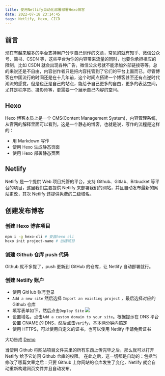 ```yaml
---
title: 使用Netlify自动化部署部署Hexo博客
date: 2022-07-18 23:14:45
tags: Netlify, Hexo, CICD
---
```


## 前言

现在有越来越多的平台支持用户分享自己创作的文章，常见的就有知乎、微信公众号、简书、CSDN 等，这些平台为你的内容带来流量的同时，也要你承担相应的限制，比如 CSDN 就会出现各种广告，微信公众号就不能添加外部链接等等。总的来说还是不自由，内容创作者只是把内容托管到了它们的平台上面而已。尽管博客在中国流行的时间还是在十几年前，这个时间点搭建一个博客甚至还有点逆时代潮流的感觉，但是也正是自己的站点，能给予自己更多的自由，更多的表达空间，尤其是程序员、摄影师等，更需要一个展示自己内容的空间。

## Hexo

Hexo 博客本质上是一个 CMS(Content Management System)，内容管理系统，从官网的解释里面可以看到，这是一个静态的博客，也就是说，写作的流程是这样的：

- 用 Markdown 写作
- 使用 Hexo 生成静态页面
- 使用 Hexo 部署静态页面

## Netlify

Netlify 是一个提供 Web 项目托管的平台，支持 Github、Gitlab、Bitbucket 等平台的项目，这里我们主要提供 Netlify 来部署我们的网站，并且自动发布最新的网站更改，其次 Netlify 还提供免费的二级域名。

## 创建发布博客

### 创建 Hexo 博客项目

```bash
npm i -g hexo-cli # 安装hexo cli
hexo init project-name # 创建项目
```

### 创建 Github 仓库 push 代码

Github 就不多提了，push 更新到 GitHub 的仓库，让 Netlify 自动部署就行。

### 创建 Netlify 账户

- 使用 GitHub 账号登录
- `Add a new site` 然后选择 `Import an existing project` ，最后选择对应的 Github 仓库
- 填写表单如下，然后点击`Deploy Site`
  ![](/images/netlify-hexo-1.jpg)
- 设置域名，点击`Add a custom domain to your site`。根据提示在 DNS 平台设置 CNAME 的 DNS，然后点击`Verify`，基本两分钟内搞定
- 使用 HTTPS，可以使用自定义的证书，也可以使用 Netlify 申请免费证书

大功告成 [Demo](https://blog.shaneye.fit)

当使用 Github 将网站项目文件夹里的所有东西上传完毕之后，那么就可以打开 Netlify 给予它访问 Github 仓库的权限。
在此之后，这一切都是自动的：包括当修改了哪篇文章之后：只要 Github 上你网站的仓库发生了变化，Netlify 就会自动重新构建网页文件并且自动发布。
